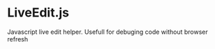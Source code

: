 LiveEdit.js
===========

Javascript live edit helper. Usefull for debuging code without browser refresh